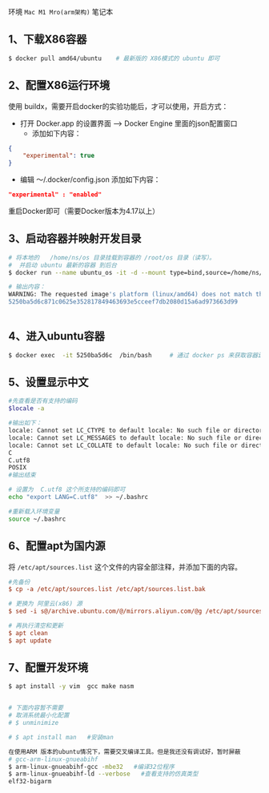 环境 `Mac M1 Mro(arm架构)` 笔记本



## 1、下载X86容器

```bash
$ docker pull amd64/ubuntu    # 最新版的 X86模式的 ubuntu 即可
```

## 2、配置X86运行环境

使用 buildx，需要开启docker的实验功能后，才可以使用，开启方式：

- 打开 Docker.app 的设置界面 --> Docker Engine 里面的json配置窗口
  - 添加如下内容：

```json
{
    "experimental": true
}
```

- 编辑 ～/.docker/config.json 添加如下内容：

```json
"experimental" : "enabled"
```

重启Docker即可（需要Docker版本为4.17以上）



## 3、启动容器并映射开发目录

```bash
# 将本地的   /home/ns/os 目录挂载到容器的 /root/os 目录（读写）。
#  并启动 ubuntu 最新的容器 到后台
$ docker run --name ubuntu_os -it -d --mount type=bind,source=/home/ns/os,target=/root/os amd64/ubuntu

# 输出内容：
WARNING: The requested image's platform (linux/amd64) does not match the detected host platform (linux/arm64/v8) and no specific platform was requested
5250ba5d6c871c0625e352817849463693e5cceef7db2080d15a6ad973663d99
                                                                   
```

## 4、进入ubuntu容器

```bash
$ docker exec  -it 5250ba5d6c  /bin/bash     # 通过 docker ps 来获取容器id
```

## 5、设置显示中文

```bash
#先查看是否有支持的编码
$locale -a

#输出如下：
locale: Cannot set LC_CTYPE to default locale: No such file or directory
locale: Cannot set LC_MESSAGES to default locale: No such file or directory
locale: Cannot set LC_COLLATE to default locale: No such file or directory
C
C.utf8
POSIX
#输出结束

# 设置为  C.utf8 这个所支持的编码即可
echo "export LANG=C.utf8"  >> ~/.bashrc

#重新载入环境变量
source ~/.bashrc
```

## 6、配置apt为国内源

将 `/etc/apt/sources.list` 这个文件的内容全部注释，并添加下面的内容。

```ini
#先备份
$ cp -a /etc/apt/sources.list /etc/apt/sources.list.bak

# 更换为 阿里云(x86) 源
$ sed -i s@/archive.ubuntu.com/@/mirrors.aliyun.com/@g /etc/apt/sources.list

# 再执行清空和更新
$ apt clean
$ apt update
```



## 7、配置开发环境

```bash
$ apt install -y vim  gcc make nasm   


# 下面内容暂不需要
# 取消系统最小化配置
# $ unminimize

# $ apt install man   #安装man
```



```bash
在使用ARM 版本的ubuntu情况下，需要交叉编译工具。但是我还没有调试好，暂时屏蔽
# gcc-arm-linux-gnueabihf 
$ arm-linux-gnueabihf-gcc -mbe32   #编译32位程序
$ arm-linux-gnueabihf-ld --verbose   #查看支持的仿真类型
elf32-bigarm
```

